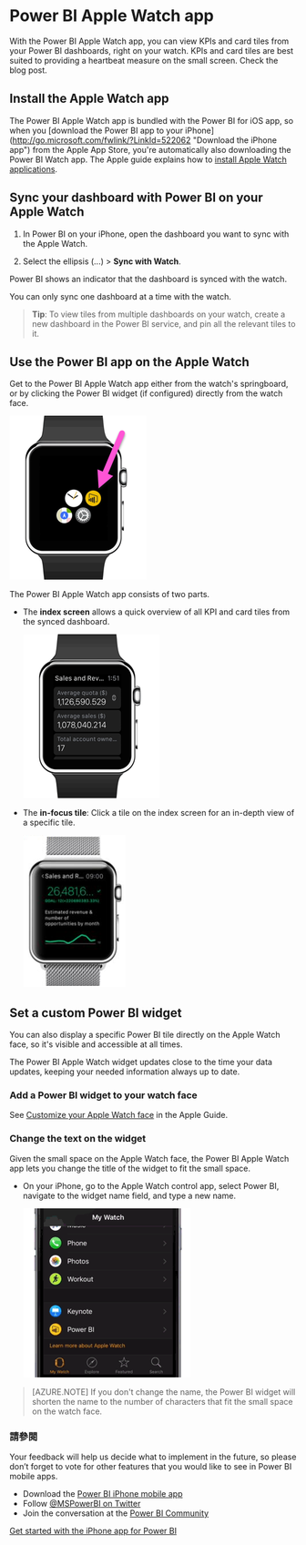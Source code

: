<properties 
   pageTitle="Power BI Apple Watch app"
   description="Power BI Apple Watch app"
   services="powerbi" 
   documentationCenter="" 
   authors="maggiesMSFT" 
   manager="erikre" 
   backup=""
   editor=""
   tags=""
   qualityFocus="no"
   qualityDate=""/>
 
<tags
   ms.service="powerbi"
   ms.devlang="NA"
   ms.topic="article"
   ms.tgt_pltfrm="NA"
   ms.workload="powerbi"
   ms.date="10/14/2016"
   ms.author="maggies"/>

# <a name="power-bi-apple-watch-app"></a>Power BI Apple Watch app

With the Power BI Apple Watch app, you can view KPIs and card tiles from your Power BI dashboards, right on your watch. KPIs and card tiles are best suited to providing a heartbeat measure on the small screen. Check the blog post.
 
## <a name="install-the-apple-watch-app"></a>Install the Apple Watch app
The Power BI Apple Watch app is bundled with the Power BI for iOS app, so when you <bpt id="p1">[</bpt>download the Power BI app to your iPhone<ept id="p1">]</ept><bpt id="p2">(http://go.microsoft.com/fwlink/?LinkId=522062 "</bpt>Download the iPhone app<ept id="p2">")</ept> from the Apple App Store, you're automatically also downloading the Power BI Watch app. The Apple guide explains how to <bpt id="p1">[</bpt>install Apple Watch applications<ept id="p1">](https://support.apple.com/en-us/HT204784)</ept>.

## <a name="sync-your-dashboard-with-power-bi-on-your-apple-watch"></a>Sync your dashboard with Power BI on your Apple Watch
1. In Power BI on your iPhone, open the dashboard you want to sync with the Apple Watch. 

2. Select the ellipsis (...) &gt; <bpt id="p1">**</bpt>Sync with Watch<ept id="p1">**</ept>.

Power BI shows an indicator that the dashboard is synced with the watch.

You can only sync one dashboard at a time with the watch.

> <bpt id="p1">**</bpt>Tip<ept id="p1">**</ept>: To view tiles from multiple dashboards on your watch, create a new dashboard in the Power BI service, and pin all the relevant tiles to it.

## <a name="use-the-power-bi-app-on-the-apple-watch"></a>Use the Power BI app on the Apple Watch
Get to the Power BI Apple Watch app either from the watch's springboard, or by clicking the Power BI widget (if configured) directly from the watch face.

![](media/powerbi-mobile-apple-watch/pbi_aplwatch_complicatn240arrow.png)

The Power BI Apple Watch app consists of two parts.

-   The <bpt id="p1">**</bpt>index screen<ept id="p1">**</ept> allows a quick overview of all KPI and card tiles from the synced dashboard.

    ![](media/powerbi-mobile-apple-watch/pbi_aplwatch_indexscreen240.png)

-   The <bpt id="p1">**</bpt>in-focus tile<ept id="p1">**</ept>: Click a tile on the index screen for an in-depth view of a specific tile.

    ![](media/powerbi-mobile-apple-watch/pbi_aplwatch_kpi.png)
 
## <a name="set-a-custom-power-bi-widget"></a>Set a custom Power BI widget
You can also display a specific Power BI tile directly on the Apple Watch face, so it's visible and accessible at all times.

The Power BI Apple Watch widget updates close to the time your data updates, keeping your needed information always up to date.

### <a name="add-a-power-bi-widget-to-your-watch-face"></a>Add a Power BI widget to your watch face

See <bpt id="p1">[</bpt>Customize your Apple Watch face<ept id="p1">](https://support.apple.com/en-us/HT205536)</ept> in the Apple Guide.

### <a name="change-the-text-on-the-widget"></a>Change the text on the widget
Given the small space on the Apple Watch face, the Power BI Apple Watch app lets you change the title of the widget to fit the small space.

-   On your iPhone, go to the Apple Watch control app, select Power BI, navigate to the widget name field, and type a new name.

    ![](media/powerbi-mobile-apple-watch/pbi_aplwatch_oniphone.png)

 
> [AZURE.NOTE]  If you don't change the name, the Power BI widget will shorten the name to the number of characters that fit the small space on the watch face. 

### <a name="see-also"></a>請參閱

Your feedback will help us decide what to implement in the future, so please don’t forget to vote for other features that you would like to see in Power BI mobile apps. 

-   Download the <bpt id="p1">[</bpt>Power BI iPhone mobile app<ept id="p1">](http://go.microsoft.com/fwlink/?LinkId=522062)</ept>
-   Follow <bpt id="p1">[</bpt><ph id="ph1">@MSPowerBI</ph> on Twitter<ept id="p1">](https://twitter.com/MSPowerBI)</ept>
-   Join the conversation at the <bpt id="p1">[</bpt>Power BI Community<ept id="p1">](http://community.powerbi.com/)</ept>

<bpt id="p1">[</bpt>Get started with the iPhone app for Power BI<ept id="p1">](powerbi-mobile-iphone-app-get-started.md)</ept>


